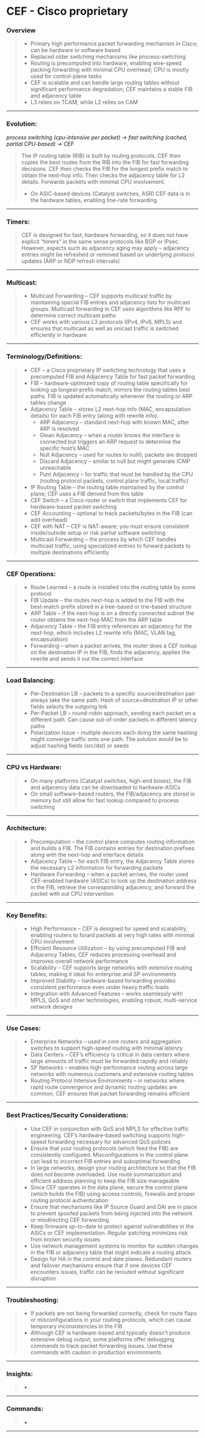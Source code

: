# CEF - Cisco proprietary

### Overview
> * Primary high performance packet forwarding mechanism in Cisco; can be hardware or software based
> * Replaced older switching mechanisms like process-switching
> * Routing is precomputed into hardware, enabling wire-speed packing forwarding with minimal CPU overhead; CPU is mostly used for control-plane tasks
> * CEF is scalable and can handle large routing tables without significant performance degradation; CEF maintains a stable FIB and adjacency table
> * L3 relies on TCAM, while L2 relies on CAM
---
### Evolution:
*process switching (cpu-intensive per packet) → fast switching (cached, partial CPU-based) → CEF*  

> The IP routing table (RIB) is built by routing protocols. CEF then copies the best routes from the RIB into the FIB for fast forwarding decisions. CEF then checks the FIB for the longest prefix match to obtain the next-hop info. Then checks the adjacency table for L2 details. Forwards packets with minimal CPU involvement.
>    * On ASIC-based devices (Catalyst switches, ASR) CEF data is in the hardware tables, enabling line-rate forwarding.
---
### Timers:
> CEF is designed for fast, hardware forwarding, so it does not have explicit “timers” in the same sense protocols like BGP or IPsec. However, aspects such as adjacency aging may apply – adjacency entries might be refreshed or removed based on underlying protocol updates (ARP or NDP refresh intervals)
---
### Multicast:
> * Multicast Forwarding – CEF supports multicast traffic by maintaining special FIB entries and adjacency lists for multicast groups. Multicast forwarding in CEF uses algorithms like RPF to determine correct multicast paths
> * CEF works with various L3 protocols (IPv4, IPv6, MPLS) and ensures that multicast as well as unicast traffic is switched efficiently in hardware
---
### Terminology/Definitions:
> * CEF – a Cisco proprietary IP switching technology that uses a precomputed FIB and Adjacency Table for fast packet forwarding
> * FIB – hardware-optimized copy of routing table specifically for looking up longest-prefix match; mirrors the routing tables best paths. FIB is updated automatically whenever the routing or ARP tables change
> * Adjacency Table – stores L2 next-hop info (MAC, encapsulation details) for each FIB entry (along with rewrite info). 
>   * ARP Adjacency – standard next-hop with known MAC, after ARP is resolved
>   * Glean Adjacency – when a router knows the interface is connected but triggers an ARP request to determine the specific host’s MAC
>   * Null Adjacency – used for routes to null0; packets are dropped
>   * Discard Adjacency – similar to null but might generate ICMP unreachable
>   * Punt Adjacency – for traffic that must be handled by the CPU (routing protocol packets, control plane traffic, local traffic)
> * IP Routing Table – the routing table maintained by the control plane; CEF uses a FIB derived from this table
> * CEF Switch – a Cisco router or switch that implements CEF for hardware-based packet switching
> * CEF Accounting – optional to track packets/bytes in the FIB (can add overhead)
> * CEF with NAT – CEF is NAT-aware; you must ensure consistent inside/outside setup or risk partial software switching
> * Multicast Forwarding – the process by which CEF handles multicast traffic, using specialized entries to forward packets to multiple destinations efficiently
---
### CEF Operations:
> * Route Learned – a route is installed into the routing table by some protocol
> * FIB Update – the routes next-hop is added to the FIB with the best-match prefix stored in a tree-based or trie-based structure
> * ARP Table – if the next-hop is on a directly connected subnet the router obtains the next-hop MAC from the ARP table
> * Adjacency Table – the FIB entry references an adjacency for the next-hop, which includes L2 rewrite info (MAC, VLAN tag, encapsulation)
> * Forwarding – when a packet arrives, the router does a CEF lookup on the destination IP in the FIB, finds the adjacency, applies the rewrite and sends it out the correct interface
---
### Load Balancing:
> * Per-Destination LB –  packets to a specific source/destination pair always take the same path. Hash of source+destination IP or other fields selects the outgoing link
> * Per-Packet LB – round-robin approach, sending each packet on a different path. Can cause out-of-order packets in different latency paths
> * Polarization Issue – multiple devices each doing the same hashing might converge traffic onto one path. The solution would be to adjust hashing fields (src/dst) or seeds
---
### CPU vs Hardware:
> * On many platforms (Catalyst switches, high-end boxes), the FIB and adjacency data can be downloaded to hardware-ASICs
> * On small software-based routers, the FIB/adjacency are stored in memory but still allow for fast lookup compared to process switching
---
### Architecture:
> * Precomputation – the control plane computes routing information and builds a FIB. The FIB contains entries for destination prefixes along with the next-hop and interface details
> * Adjacency Table – for each FIB entry, the Adjacency Table stores the necessary L2 information for forwarding packets
> * Hardware Forwarding – when a packet arrives, the router used CEF-enabled hardware (ASICs) to look up the destination address in the FIB, retrieve the corresponding adjacency, and forward the packet with out CPU intervention
---
### Key Benefits:
> * High Performance – CEF is designed for speed and scalability, enabling routers to forard packets at very high rates with minimal CPU involvement
> * Efficient Resource Utilization – by using precomputed FIB and Adjacency Tables, CEF reduces processing overhead and improves overall network performance
> * Scalability – CEF supports large networks with extensive routing tables, making it ideal for enterprise and SP environments
> * Improved Stability – hardware-based forwarding provides consistent performance even under heavy traffic loads
> * Integration with Advanced Features – works seamlessly with MPLS, QoS and other technologies, enabling robust, multi-service network designs
---
### Use Cases:
> * Enterprise Networks – used in core routers and aggregation switches to support high-speed routing with minimal latency
> * Data Centers – CEF’s efficiency is critical in data centers where large amounts of traffic must be forwarded rapidly and reliably
> * SP Networks – enables high-performance routing across large networks with numerous customers and extensive routing tables
> * Routing Protocol Intensive Environments – in networks where rapid route convergence and dynamic routing updates are common, CEF ensures that packet forwarding remains efficient
---
### Best Practices/Security Considerations:
> * Use CEF in conjunction with QoS and MPLS for effective traffic engineering. CEF’s hardware-based switching supports high-speed forwarding necessary for advanced QoS policies
> * Ensure that your routing protocols (which feed the FIB) are consistently configured. Misconfigurations in the control plane can lead to incorrect FIB entries and suboptimal forwarding
> * In large networks, design your routing architecture so that the FIB does not become overloaded. Use route summarization and efficient address planning to keep the FIB size manageable
> * Since CEF operates in the data plane, secure the control plane (which builds the FIB) using access controls, firewalls and proper routing protocol authentication
> * Ensure that mechanisms like IP Source Guard and DAI are in place to prevent spoofed packets from being injected into the network or misdirecting CEF forwarding
> * Keep firmware up-to-date to protect against vulnerabilities in the ASICs or CEF implementation. Regular patching minimizes risk from known security issues
> * Use network management systems to monitor for sudden changes in the FIB or adjacency table that might indicate a routing attack
> * Design for HA in the control and date planes. Redundant routers and failover mechanisms ensure that if one devices CEF encounters issues, traffic can be rerouted without significant disruption
---
### Troubleshooting:
> * If packets are not being forwarded correctly, check for route flaps or misconfigurations in your routing protocols, which can cause temporary inconsistencies in the FIB
> * Although CEF is hardware-based and typically doesn’t produce extensive debug output, some platforms offer debugging commands to track packet forwarding issues. Use these commands with caution in production environments
---
### Insights:
> *
---
### Commands:
> *
---
